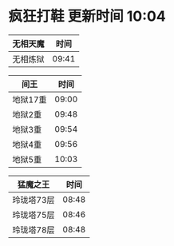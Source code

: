 # 疯狂打鞋 更新时间 10:04

| 无相天魔   | 时间    |
|--------|-------|
| 无相炼狱 | 09:41 |

| 间王   | 时间    |
|--------|-------|
| 地狱17重 | 09:00 |
| 地狱2重 | 09:48 |
| 地狱3重 | 09:54 |
| 地狱4重 | 09:56 |
| 地狱5重 | 10:03 |

| 猛魔之王   | 时间    |
|--------|-------|
| 玲珑塔73层 | 08:48 |
| 玲珑塔75层 | 08:46 |
| 玲珑塔78层 | 08:48 |
